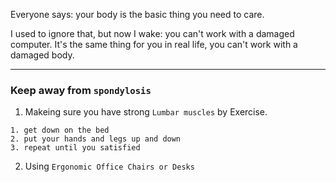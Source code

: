 Everyone says: your body is the basic thing you need to care.

I used to ignore that, but now I wake: you can't work with a damaged computer. It's the same thing for you in real life, you can't work with a damaged body.

___

### Keep away from `spondylosis`

1. Makeing sure you have strong `Lumbar muscles` by Exercise.

```
1. get down on the bed
2. put your hands and legs up and down
3. repeat until you satisfied
```

2. Using `Ergonomic Office Chairs or Desks`